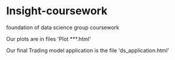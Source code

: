 # Insight-coursework
foundation of data science group coursework

Our plots are in files 'Plot ***.html'


Our final Trading model application is the file 'ds_application.html'
